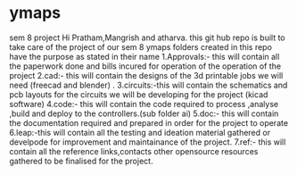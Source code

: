 # ymaps
sem 8 project
Hi Pratham,Mangrish and atharva.
this git hub repo is built to take care of the project of our sem 8 ymaps 
folders created in this repo have the purpose as stated in their name
1.Approvals:- this will contain all the paperwork done and bills incured for operation of the operation of the project
2.cad:- this will contain the designs of the 3d printable jobs we will need (freecad and blender) .
3.circuits:-this will contain the schematics and pcb layouts for the circuits we will be developing for the project (kicad software)
4.code:- this will contain the code required to process ,analyse ,build and deploy to the controllers.(sub folder ai)
5.doc:- this will contain the documentation required and prepared in order for the project to operate
6.leap:-this will contain all the testing and ideation material gathered or develpode for improvement and maintainance of the project.
7.ref:- this will contain all the reference links,contacts other opensource resources gathered to be finalised for the project.
